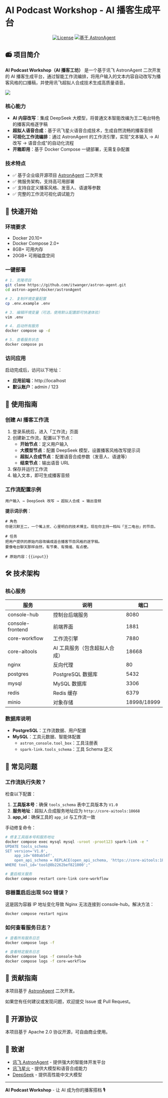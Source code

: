# AI Podcast Workshop - AI 播客生成平台

<div align="center">

[![License](https://img.shields.io/badge/license-apache2.0-blue.svg)](LICENSE)
[![基于 AstronAgent](https://img.shields.io/badge/基于-AstronAgent-blue.svg)](https://github.com/iflytek/astron-agent)

</div>

## 📻 项目简介

**AI Podcast Workshop（AI 播客工坊）** 是一个基于讯飞 AstronAgent 二次开发的 AI 播客生成平台，通过智能工作流编排，将用户输入的文本内容自动改写为播客风格的口播稿，并使用讯飞超拟人合成技术生成高质量语音。

![](https://cdn.tobebetterjavaer.com/stutymore/README-20251028201755.png)

### 核心能力

- **AI 内容改写**：集成 DeepSeek 大模型，将普通文本智能改编为王二电台特色的播客风格逐字稿
- **超拟人语音合成**：基于讯飞星火语音合成技术，生成自然流畅的播客音频
- **可视化工作流编排**：通过 AstronAgent 的工作流引擎，实现"文本输入 → AI 改写 → 语音合成"的自动化流程
- **开箱即用**：基于 Docker Compose 一键部署，无需复杂配置

### 技术特点

- ✅ 基于企业级开源项目 [AstronAgent](https://github.com/iflytek/astron-agent) 二次开发
- ✅ 微服务架构，支持高可用部署
- ✅ 支持自定义播客风格、发音人、语速等参数
- ✅ 完整的工作流可视化调试能力

## 🚀 快速开始

### 环境要求

- Docker 20.10+
- Docker Compose 2.0+
- 8GB+ 可用内存
- 20GB+ 可用磁盘空间

### 一键部署

```bash
# 1. 克隆项目
git clone https://github.com/itwanger/astron-agent.git
cd astron-agent/docker/astronAgent

# 2. 复制环境变量配置
cp .env.example .env

# 3. 编辑环境变量（可选，使用默认配置即可快速体验）
vim .env

# 4. 启动所有服务
docker compose up -d

# 5. 查看服务状态
docker compose ps
```

### 访问应用

启动完成后，访问以下地址：

- **应用前端**：http://localhost
- **默认账户**：admin / 123

## 📖 使用指南

### 创建 AI 播客工作流

1. 登录系统后，进入「工作流」页面
2. 创建新工作流，配置以下节点：
   - **开始节点**：定义用户输入
   - **大模型节点**：配置 DeepSeek 模型，设置播客风格改写提示词
   - **超拟人合成节点**：配置语音合成参数（发音人、语速等）
   - **结束节点**：输出语音 URL
3. 保存并运行工作流
4. 输入文本，即可生成播客音频

### 工作流配置示例

```
用户输入 → DeepSeek 改写 → 超拟人合成 → 输出音频
```

**提示词示例**：

```
# 角色
你是沉默王二，一个嘴上贫、心里明白的技术博主。现在你主持一档叫「王二电台」的节目。

# 任务
把用户提供的原始内容改编成适合播客节目风格的逐字稿。
要像电台聊天那样自然，有节奏、有情绪、有点梗。

# 原始内容：{{input}}
```

## 🛠️ 技术架构

### 核心服务

| 服务 | 说明 | 端口 |
|------|------|------|
| console-hub | 控制台后端服务 | 8080 |
| console-frontend | 前端界面 | 1881 |
| core-workflow | 工作流引擎 | 7880 |
| core-aitools | AI 工具服务（包含超拟人合成） | 18668 |
| nginx | 反向代理 | 80 |
| postgres | PostgreSQL 数据库 | 5432 |
| mysql | MySQL 数据库 | 3306 |
| redis | Redis 缓存 | 6379 |
| minio | 对象存储 | 18998/18999 |

### 数据库说明

- **PostgreSQL**：工作流数据、用户配置
- **MySQL**：工具元数据、智能体配置
  - `astron_console.tool_box`：工具注册表
  - `spark-link.tools_schema`：工具 Schema 定义

## 🔧 常见问题

### 工作流执行失败？

检查以下配置：

1. **工具版本号**：确保 `tools_schema` 表中工具版本为 `V1.0`
2. **服务地址**：超拟人合成服务地址应为 `http://core-aitools:18668`
3. **app_id**：确保工具的 `app_id` 与工作流一致

手动修复命令：

```bash
# 修复工具版本号和服务地址
docker compose exec mysql mysql -uroot -proot123 spark-link -e "
UPDATE tools_schema 
SET version='V1.0', 
    app_id='680ab54f',
    open_api_schema = REPLACE(open_api_schema, 'https://core-aitools:18669', 'http://core-aitools:18668')
WHERE tool_id='tool@8b2262bef821000';"

# 重启相关服务
docker compose restart core-link core-workflow
```

### 容器重启后出现 502 错误？

这是因为容器 IP 地址变化导致 Nginx 无法连接到 console-hub。解决方法：

```bash
docker compose restart nginx
```

### 如何查看服务日志？

```bash
# 查看所有服务日志
docker compose logs -f

# 查看特定服务日志
docker compose logs -f console-hub
docker compose logs -f core-workflow
```

## 🤝 贡献指南

本项目基于 [AstronAgent](https://github.com/iflytek/astron-agent) 二次开发。

如果您有任何建议或发现问题，欢迎提交 Issue 或 Pull Request。

## 📄 开源协议

本项目基于 Apache 2.0 协议开源，可自由商业使用。

## 🙏 致谢

- [讯飞 AstronAgent](https://github.com/iflytek/astron-agent) - 提供强大的智能体开发平台
- [讯飞星火](https://www.xfyun.cn) - 提供大模型和语音合成能力
- [DeepSeek](https://www.deepseek.com) - 提供高性能中文大模型

---

**AI Podcast Workshop** - 让 AI 成为你的播客搭档 🎙️
